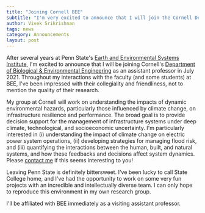 ```yaml
---
title: "Joining Cornell BEE"
subtitle: "I'm very excited to announce that I will join the Cornell Department of Biological & Environmental Engineering in July 2021"
author: Vivek Srikrishnan
tags: news
category: Announcements
layout: post
---
```


After several years at Penn State's [Earth and Environmental Systems Institute](https://eesi.psu.edu), I'm excited to announce that I will be joining Cornell's [Department of Biological & Environmental Engineering](https://bee.cals.cornell.edu) as an assistant professor in July 2021. Throughout my interactions with the faculty (and some students) at BEE, I've been impressed with their collegiality and friendliness, not to mention the quality of their research.

My group at Cornell will work on understanding the impacts of dynamic environmental hazards, particularly those influenced by climate change, on infrastructure resilience and performance. The broad goal is to provide decision support for the management of infrastructure systems under deep climate, technological, and socioeconomic uncertainty. I'm particularly interested in (i) understanding the impact of climate change on electric power system operations, (ii) developing strategies for managing flood risk, and (iii) quantifying the interactions between the human, built, and natural systems, and how these feedbacks and decisions affect system dynamics. Please [contact me](/contact) if this seems interesting to you!

Leaving Penn State is definitely bittersweet. I've been lucky to call State College home, and I've had the opportunity to work on some very fun projects with an incredible and intellectually diverse team. I can only hope to reproduce this environment in my own research group.

I'll be affiliated with BEE immediately as a visiting assistant professor.
